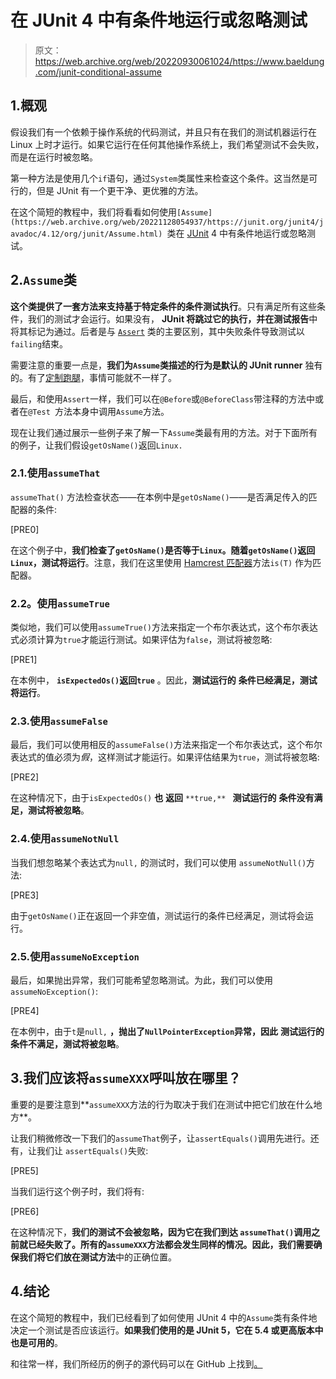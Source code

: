 # 在 JUnit 4 中有条件地运行或忽略测试

> 原文：<https://web.archive.org/web/20220930061024/https://www.baeldung.com/junit-conditional-assume>

## 1.概观

假设我们有一个依赖于操作系统的代码测试，并且只有在我们的测试机器运行在 Linux 上时才运行。如果它运行在任何其他操作系统上，我们希望测试不会失败，而是在运行时被忽略。

第一种方法是使用几个`if`语句，通过`System`类属性来检查这个条件。这当然是可行的，但是 JUnit 有一个更干净、更优雅的方法。

在这个简短的教程中，我们将看看如何使用`[Assume](https://web.archive.org/web/20221128054937/https://junit.org/junit4/javadoc/4.12/org/junit/Assume.html) `类在 [JUnit](/web/20221128054937/https://www.baeldung.com/junit) 4 中有条件地运行或忽略测试。

## 2.`Assume`类

**这个类提供了一套方法来支持基于特定条件的条件测试执行**。只有满足所有这些条件，我们的测试才会运行。如果没有， **JUnit 将跳过它的执行，并在测试报告**中将其标记为通过。后者是与 [`Assert`](/web/20221128054937/https://www.baeldung.com/junit-assertions#assertions-junit4) 类的主要区别，其中失败条件导致测试以`failing`结束。

需要注意的重要一点是，**我们为`Assume`类描述的行为是默认的 JUnit runner** 独有的。有了[定制跑腿](/web/20221128054937/https://www.baeldung.com/junit-4-custom-runners)，事情可能就不一样了。

最后，和使用`Assert`一样，我们可以在`@Before`或`@BeforeClass`带注释的方法中或者在`@Test `方法本身中调用`Assume`方法。

现在让我们通过展示一些例子来了解一下`Assume`类最有用的方法。对于下面所有的例子，让我们假设`getOsName()`返回`Linux.`

### 2.1.使用`assumeThat`

`assumeThat()` 方法检查状态——在本例中是`getOsName()`——是否满足传入的匹配器的条件:

[PRE0]

在这个例子中，**我们检查了`getOsName()`是否等于`Linux`。随着`getOsName()`返回`Linux`，测试将运行**。注意，我们在这里使用 [Hamcrest 匹配器](/web/20221128054937/https://www.baeldung.com/hamcrest-core-matchers)方法`is(T)` 作为匹配器。

### **2.2。使用`assumeTrue`**

类似地，我们可以使用`assumeTrue()`方法来指定一个布尔表达式，这个布尔表达式必须计算为`true`才能运行测试。如果评估为`false`，测试将被忽略:

[PRE1]

在本例中， **`isExpectedOs()`返回`true`** 。因此，**测试运行的** **条件已经满足，测试将运行**。

### 2.3.使用`assumeFalse`

最后，我们可以使用相反的`assumeFalse()`方法来指定一个布尔表达式，这个布尔表达式的值必须为*假*，这样测试才能运行。如果评估结果为`true`，测试将被忽略:

[PRE2]

在这种情况下，由于`isExpectedOs()` **也** **返回** `**true,** ` **测试运行的** **条件没有满足，测试将被忽略**。

### 2.4.使用`assumeNotNull`

当我们想忽略某个表达式为`null,` 的测试时，我们可以使用 `assumeNotNull()`方法:

[PRE3]

由于`getOsName()`正在返回一个非空值，测试运行的条件已经满足，测试将会运行。

### 2.5.使用`assumeNoException`

最后，如果抛出异常，我们可能希望忽略测试。为此，我们可以使用`assumeNoException()`:

[PRE4]

在本例中，由于`t`是`null,` **，抛出了`NullPointerException`异常，因此** **测试运行的** **条件不满足，测试将被忽略**。

## 3.我们应该将`assumeXXX`呼叫放在哪里？

重要的是要注意到**`assumeXXX`方法的行为取决于我们在测试中把它们放在什么地方**。

让我们稍微修改一下我们的`assumeThat`例子，让`assertEquals()`调用先进行。还有，让我们让 `assertEquals()`失败:

[PRE5]

当我们运行这个例子时，我们将有:

[PRE6]

在这种情况下，**我们的测试不会被忽略，因为它在我们到达 `assumeThat()`调用之前就已经失败了。**所有的`assumeXXX`方法都会发生同样的情况。因此，我们需要**确保我们将它们放在测试方法**中的正确位置。

## 4.结论

在这个简短的教程中，我们已经看到了如何使用 JUnit 4 中的`Assume`类有条件地决定一个测试是否应该运行。**如果我们使用的是 JUnit 5，它在 5.4 或更高版本中也是可用的**。

和往常一样，我们所经历的例子的源代码可以在 GitHub 上找到[。](https://web.archive.org/web/20221128054937/https://github.com/eugenp/tutorials/tree/master/testing-modules/junit-4)